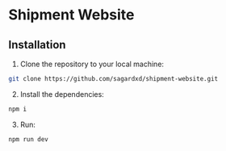 # Shipment Website

## Installation

1. Clone the repository to your local machine:

```bash
git clone https://github.com/sagardxd/shipment-website.git
```
2. Install the dependencies:

```bash
npm i
```
3. Run:

```bash
npm run dev
```
